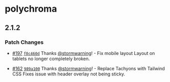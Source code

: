 # polychroma

## 2.1.2
### Patch Changes



- [#197](https://github.com/stormwarning/polychroma/pull/197) [`f0c460d`](https://github.com/stormwarning/polychroma/commit/f0c460d5e0853ae22c1198998a5d0e67505d0716) Thanks [@stormwarning](https://github.com/stormwarning)! - Fix mobile layout
  Layout on tablets no longer completely broken.


- [#162](https://github.com/stormwarning/polychroma/pull/162) [`989a100`](https://github.com/stormwarning/polychroma/commit/989a1003f3c56353226cdb0d6837314abf86166b) Thanks [@stormwarning](https://github.com/stormwarning)! - Replace Tachyons with Tailwind CSS
  Fixes issue with header overlay not being sticky.
